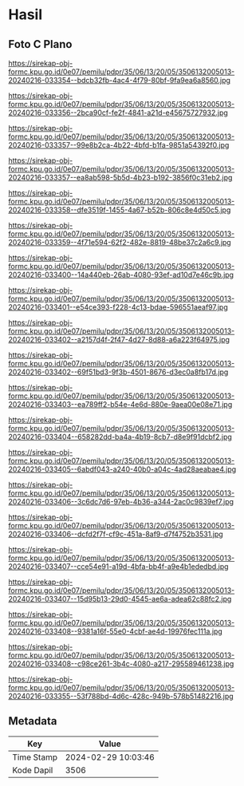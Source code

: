# Hasil

## Foto C Plano

https://sirekap-obj-formc.kpu.go.id/0e07/pemilu/pdpr/35/06/13/20/05/3506132005013-20240216-033354--bdcb32fb-4ac4-4f79-80bf-9fa9ea6a8560.jpg

https://sirekap-obj-formc.kpu.go.id/0e07/pemilu/pdpr/35/06/13/20/05/3506132005013-20240216-033356--2bca90cf-fe2f-4841-a21d-e45675727932.jpg

https://sirekap-obj-formc.kpu.go.id/0e07/pemilu/pdpr/35/06/13/20/05/3506132005013-20240216-033357--99e8b2ca-4b22-4bfd-b1fa-9851a54392f0.jpg

https://sirekap-obj-formc.kpu.go.id/0e07/pemilu/pdpr/35/06/13/20/05/3506132005013-20240216-033357--ea8ab598-5b5d-4b23-b192-3856f0c31eb2.jpg

https://sirekap-obj-formc.kpu.go.id/0e07/pemilu/pdpr/35/06/13/20/05/3506132005013-20240216-033358--dfe3519f-1455-4a67-b52b-806c8e4d50c5.jpg

https://sirekap-obj-formc.kpu.go.id/0e07/pemilu/pdpr/35/06/13/20/05/3506132005013-20240216-033359--4f71e594-62f2-482e-8819-48be37c2a6c9.jpg

https://sirekap-obj-formc.kpu.go.id/0e07/pemilu/pdpr/35/06/13/20/05/3506132005013-20240216-033400--14a440eb-26ab-4080-93ef-ad10d7e46c9b.jpg

https://sirekap-obj-formc.kpu.go.id/0e07/pemilu/pdpr/35/06/13/20/05/3506132005013-20240216-033401--e54ce393-f228-4c13-bdae-596551aeaf97.jpg

https://sirekap-obj-formc.kpu.go.id/0e07/pemilu/pdpr/35/06/13/20/05/3506132005013-20240216-033402--a2157d4f-2f47-4d27-8d88-a6a223f64975.jpg

https://sirekap-obj-formc.kpu.go.id/0e07/pemilu/pdpr/35/06/13/20/05/3506132005013-20240216-033402--69f51bd3-9f3b-4501-8676-d3ec0a8fb17d.jpg

https://sirekap-obj-formc.kpu.go.id/0e07/pemilu/pdpr/35/06/13/20/05/3506132005013-20240216-033403--ea789ff2-b54e-4e6d-880e-9aea00e08e71.jpg

https://sirekap-obj-formc.kpu.go.id/0e07/pemilu/pdpr/35/06/13/20/05/3506132005013-20240216-033404--658282dd-ba4a-4b19-8cb7-d8e9f91dcbf2.jpg

https://sirekap-obj-formc.kpu.go.id/0e07/pemilu/pdpr/35/06/13/20/05/3506132005013-20240216-033405--6abdf043-a240-40b0-a04c-4ad28aeabae4.jpg

https://sirekap-obj-formc.kpu.go.id/0e07/pemilu/pdpr/35/06/13/20/05/3506132005013-20240216-033406--3c6dc7d6-97eb-4b36-a344-2ac0c9839ef7.jpg

https://sirekap-obj-formc.kpu.go.id/0e07/pemilu/pdpr/35/06/13/20/05/3506132005013-20240216-033406--dcfd2f7f-cf9c-451a-8af9-d7f4752b3531.jpg

https://sirekap-obj-formc.kpu.go.id/0e07/pemilu/pdpr/35/06/13/20/05/3506132005013-20240216-033407--cce54e91-a19d-4bfa-bb4f-a9e4b1ededbd.jpg

https://sirekap-obj-formc.kpu.go.id/0e07/pemilu/pdpr/35/06/13/20/05/3506132005013-20240216-033407--15d95b13-29d0-4545-ae6a-adea62c88fc2.jpg

https://sirekap-obj-formc.kpu.go.id/0e07/pemilu/pdpr/35/06/13/20/05/3506132005013-20240216-033408--9381a16f-55e0-4cbf-ae4d-19976fec111a.jpg

https://sirekap-obj-formc.kpu.go.id/0e07/pemilu/pdpr/35/06/13/20/05/3506132005013-20240216-033408--c98ce261-3b4c-4080-a217-295589461238.jpg

https://sirekap-obj-formc.kpu.go.id/0e07/pemilu/pdpr/35/06/13/20/05/3506132005013-20240216-033355--53f788bd-4d6c-428c-949b-578b51482216.jpg


## Metadata

| Key        | Value               |
| ---------- | ------------------- |
| Time Stamp | 2024-02-29 10:03:46 |
| Kode Dapil | 3506                |



